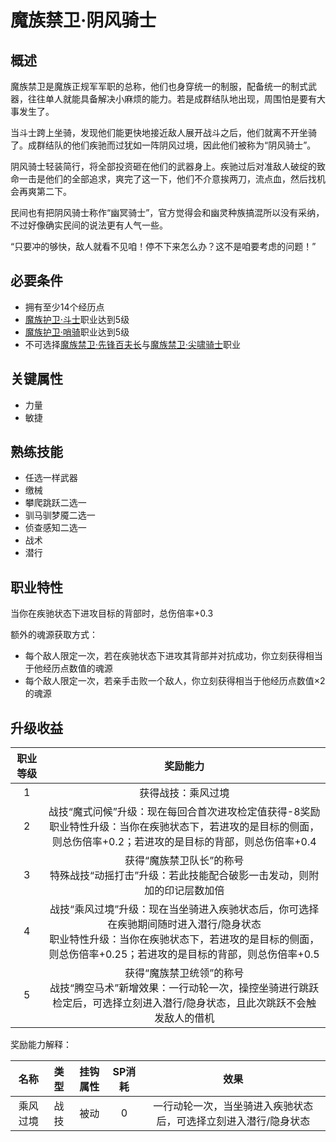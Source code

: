 # 魔族禁卫·阴风骑士

## 概述

魔族禁卫是魔族正规军军职的总称，他们也身穿统一的制服，配备统一的制式武器，往往单人就能具备解决小麻烦的能力。若是成群结队地出现，周围怕是要有大事发生了。

当斗士跨上坐骑，发现他们能更快地接近敌人展开战斗之后，他们就离不开坐骑了。成群结队的他们疾驰而过犹如一阵阴风过境，因此他们被称为“阴风骑士”。

阴风骑士轻装简行，将全部投资砸在他们的武器身上。疾驰过后对准敌人破绽的致命一击是他们的全部追求，爽完了这一下，他们不介意挨两刀，流点血，然后找机会再爽第二下。

民间也有把阴风骑士称作“幽冥骑士”，官方觉得会和幽灵种族搞混所以没有采纳，不过好像确实民间的说法更有人气一些。

“只要冲的够快，敌人就看不见咱！停不下来怎么办？这不是咱要考虑的问题！”

## 必要条件

* 拥有至少14个经历点
* <a href="../militant" target="_blank">魔族护卫·斗士</a>职业达到5级
* <a href="../post" target="_blank">魔族护卫·哨骑</a>职业达到5级
* 不可选择<a href="../vanguardCenturion" target="_blank">魔族禁卫·先锋百夫长</a>与<a href="../screamingKnight" target="_blank">魔族禁卫·尖啸骑士</a>职业

## 关键属性

* 力量
* 敏捷

## 熟练技能

* 任选一样武器
* 缴械
* 攀爬跳跃二选一
* 驯马驯梦魇二选一
* 侦查感知二选一
* 战术
* 潜行

## 职业特性

当你在疾驰状态下进攻目标的背部时，总伤倍率+0.3

额外的魂源获取方式：

* 每个敌人限定一次，若在疾驰状态下进攻其背部并对抗成功，你立刻获得相当于他经历点数值的魂源
* 每个敌人限定一次，若亲手击败一个敌人，你立刻获得相当于他经历点数值×2的魂源

## 升级收益

职业等级|奖励能力
:--:|:--:
1|获得战技：乘风过境
2|战技“魔式问候”升级：现在每回合首次进攻检定值获得-8奖励<br>职业特性升级：当你在疾驰状态下，若进攻的是目标的侧面，则总伤倍率+0.2；若进攻的是目标的背部，则总伤倍率+0.4
3|获得“魔族禁卫队长”的称号<br>特殊战技“动摇打击”升级：若此技能配合破影一击发动，则附加的印记层数加倍
4|战技“乘风过境”升级：现在当坐骑进入疾驰状态后，你可选择在疾驰期间随时进入潜行/隐身状态<br>职业特性升级：当你在疾驰状态下，若进攻的是目标的侧面，则总伤倍率+0.25；若进攻的是目标的背部，则总伤倍率+0.5
5|获得“魔族禁卫统领”的称号<br>战技“腾空马术”新增效果：一行动轮一次，操控坐骑进行跳跃检定后，可选择立刻进入潜行/隐身状态，且此次跳跃不会触发敌人的借机

奖励能力解释：

名称|类型|挂钩属性|SP消耗|效果
:--:|:--:|:--:|:--:|:--:
乘风过境|战技|被动|0|一行动轮一次，当坐骑进入疾驰状态后，可选择立刻进入潜行/隐身状态